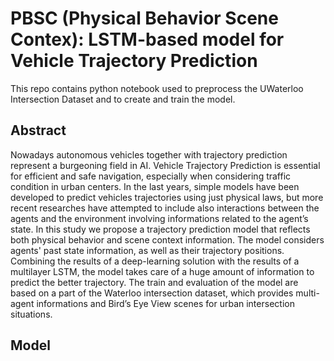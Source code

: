 # PBSC (Physical Behavior Scene Contex): LSTM-based model for Vehicle Trajectory Prediction
This repo contains python notebook used to preprocess the UWaterloo Intersection Dataset and to create and train the model.

## Abstract
Nowadays autonomous vehicles together with trajectory prediction represent a burgeoning field in AI. Vehicle Trajectory Prediction is essential for efficient and safe navigation, especially when considering traffic condition in urban centers. 
In the last years, simple models have been developed to predict vehicles trajectories using just physical laws, but more recent researches have attempted to include also interactions between the agents and the environment involving informations related to the agent’s state.
In this study we propose a trajectory prediction model that reflects both physical behavior and scene context information. The model considers agents' past state information, as well as their trajectory positions. Combining the results of a deep-learning solution with the results of a multilayer LSTM, the model takes care of a huge amount of information to predict the better trajectory.
The train and evaluation of the model are based on a part of the Waterloo intersection dataset, which provides multi-agent informations and Bird’s Eye View scenes for urban intersection situations.

## Model

